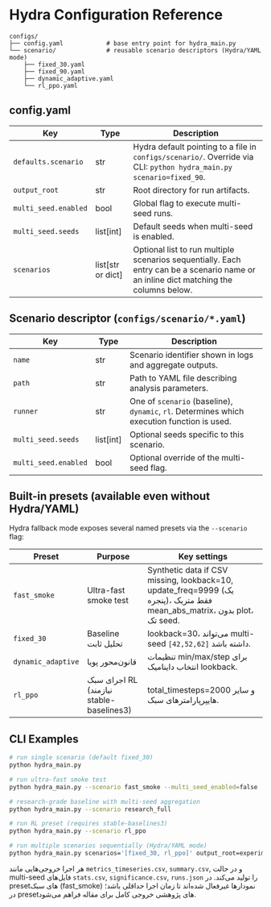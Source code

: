 # Hydra Configuration Reference

```
configs/
├── config.yaml            # base entry point for hydra_main.py
└── scenario/              # reusable scenario descriptors (Hydra/YAML mode)
    ├── fixed_30.yaml
    ├── fixed_90.yaml
    ├── dynamic_adaptive.yaml
    └── rl_ppo.yaml
```

## config.yaml

| Key | Type | Description |
|-----|------|-------------|
| `defaults.scenario` | str | Hydra default pointing to a file in `configs/scenario/`. Override via CLI: `python hydra_main.py scenario=fixed_90`. |
| `output_root` | str | Root directory for run artifacts. |
| `multi_seed.enabled` | bool | Global flag to execute multi-seed runs. |
| `multi_seed.seeds` | list[int] | Default seeds when multi-seed is enabled. |
| `scenarios` | list[str or dict] | Optional list to run multiple scenarios sequentially. Each entry can be a scenario name or an inline dict matching the columns below. |

## Scenario descriptor (`configs/scenario/*.yaml`)

| Key | Type | Description |
|-----|------|-------------|
| `name` | str | Scenario identifier shown in logs and aggregate outputs. |
| `path` | str | Path to YAML file describing analysis parameters. |
| `runner` | str | One of `scenario` (baseline), `dynamic`, `rl`. Determines which execution function is used. |
| `multi_seed.seeds` | list[int] | Optional seeds specific to this scenario. |
| `multi_seed.enabled` | bool | Optional override of the multi-seed flag. |

## Built-in presets (available even without Hydra/YAML)

Hydra fallback mode exposes several named presets via the `--scenario` flag:

| Preset | Purpose | Key settings |
|--------|---------|--------------|
| `fast_smoke` | Ultra-fast smoke test | Synthetic data if CSV missing, lookback=10, update_freq=9999 (یک پنجره)، فقط متریک mean_abs_matrix، بدون plot، تک seed. |
| `fixed_30` | Baseline تحلیل ثابت | lookback=30، می‌تواند multi-seed `[42,52,62]` داشته باشد. |
| `dynamic_adaptive` | قانون‌محور پویا | تنظیمات min/max/step برای انتخاب داینامیک lookback. |
| `rl_ppo` | اجرای سبک RL (نیازمند stable-baselines3) | total_timesteps=2000 و سایر هایپرپارامترهای سبک. |

## CLI Examples

```bash
# run single scenario (default fixed_30)
python hydra_main.py

# run ultra-fast smoke test
python hydra_main.py --scenario fast_smoke --multi_seed_enabled=false

# research-grade baseline with multi-seed aggregation
python hydra_main.py --scenario research_full

# run RL preset (requires stable-baselines3)
python hydra_main.py --scenario rl_ppo

# run multiple scenarios sequentially (Hydra/YAML mode)
python hydra_main.py scenarios='[fixed_30, rl_ppo]' output_root=experiments
```

هر اجرا خروجی‌هایی مانند `metrics_timeseries.csv`, `summary.csv`, و در حالت multi-seed فایل‌های `stats.csv`, `significance.csv`, `runs.json` را تولید می‌کند. در preset‌های سبک (fast_smoke) نمودارها غیرفعال شده‌اند تا زمان اجرا حداقلی باشد؛ در preset‌های پژوهشی خروجی کامل برای مقاله فراهم می‌شود.
